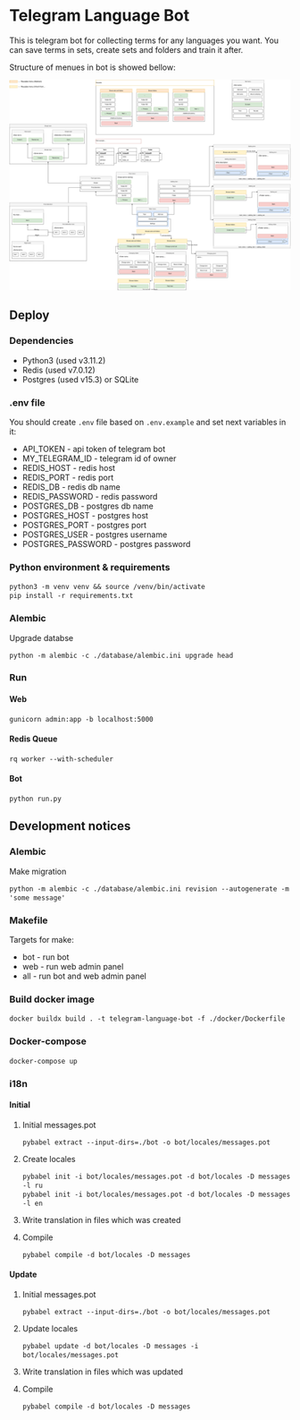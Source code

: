 # Telegram Language Bot

This is telegram bot for collecting terms for any languages you want. You can save terms in sets, create sets and folders and train it after.

Structure of menues in bot is showed bellow:

![menues-diagram](assets/bot-routing-map.drawio.svg)

## Deploy

### Dependencies

+ Python3 (used v3.11.2)
+ Redis (used v7.0.12)
+ Postgres (used v15.3) or SQLite

### .env file

You should create `.env` file based on `.env.example` and set next variables in it:

+ API_TOKEN - api token of telegram bot
+ MY_TELEGRAM_ID - telegram id of owner
+ REDIS_HOST - redis host
+ REDIS_PORT - redis port
+ REDIS_DB - redis db name
+ REDIS_PASSWORD - redis password
+ POSTGRES_DB - postgres db name
+ POSTGRES_HOST - postgres host
+ POSTGRES_PORT - postgres port
+ POSTGRES_USER - postgres username
+ POSTGRES_PASSWORD - postgres password

### Python environment & requirements

``` shell
python3 -m venv venv && source /venv/bin/activate
pip install -r requirements.txt
```

### Alembic

Upgrade databse

``` shell
python -m alembic -c ./database/alembic.ini upgrade head
```

### Run

#### Web

``` shell
gunicorn admin:app -b localhost:5000
```

#### Redis Queue

``` shell
rq worker --with-scheduler
```

#### Bot

``` shell
python run.py
```

## Development notices

### Alembic

Make migration

``` shell
python -m alembic -c ./database/alembic.ini revision --autogenerate -m 'some message'
```

### Makefile

Targets for make:

+ bot - run bot
+ web - run web admin panel
+ all - run bot and web admin panel

### Build docker image

``` shell
docker buildx build . -t telegram-language-bot -f ./docker/Dockerfile
```

### Docker-compose

``` shell
docker-compose up
```

### i18n

#### Initial

1. Initial messages.pot

    ``` shell
    pybabel extract --input-dirs=./bot -o bot/locales/messages.pot
    ```

2. Create locales

    ``` shell
    pybabel init -i bot/locales/messages.pot -d bot/locales -D messages -l ru
    pybabel init -i bot/locales/messages.pot -d bot/locales -D messages -l en
    ```

3. Write translation in files which was created

4. Compile

    ``` shell
    pybabel compile -d bot/locales -D messages
    ```

#### Update

1. Initial messages.pot

    ``` shell
    pybabel extract --input-dirs=./bot -o bot/locales/messages.pot
    ```

2. Update locales

    ``` shell
    pybabel update -d bot/locales -D messages -i bot/locales/messages.pot
    ```

3. Write translation in files which was updated

4. Compile

    ``` shell
    pybabel compile -d bot/locales -D messages
    ```
